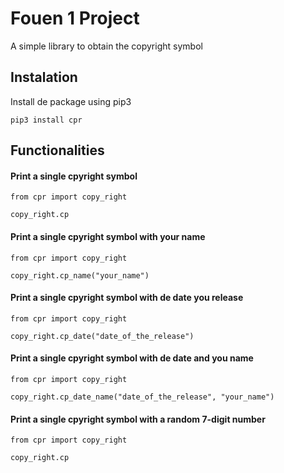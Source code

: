 # Fouen 1 Project

A simple library to obtain the copyright symbol

## Instalation

Install de package using pip3

```
pip3 install cpr
```

## Functionalities

#### Print a single cpyright symbol

```
from cpr import copy_right

copy_right.cp
```

#### Print a single cpyright symbol with your name

```
from cpr import copy_right

copy_right.cp_name("your_name")
```

#### Print a single cpyright symbol with de date you release

```
from cpr import copy_right

copy_right.cp_date("date_of_the_release")
```

#### Print a single cpyright symbol with de date and you name

```
from cpr import copy_right

copy_right.cp_date_name("date_of_the_release", "your_name")
```

#### Print a single cpyright symbol with a random 7-digit number

```
from cpr import copy_right

copy_right.cp
```
